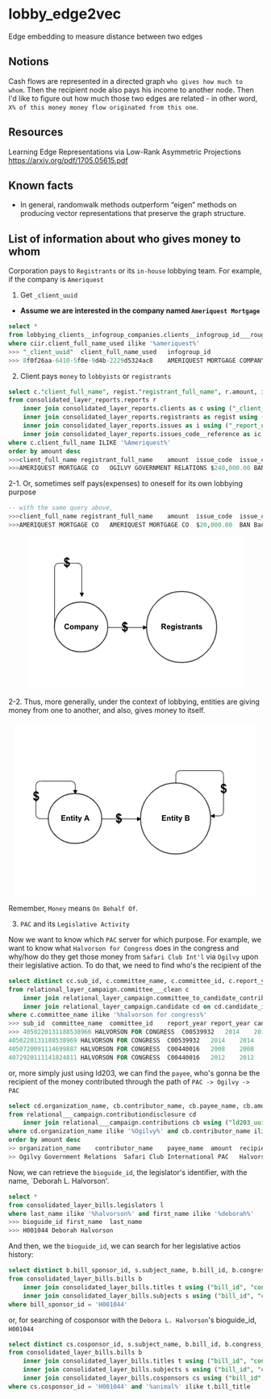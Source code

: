 # lobby_edge2vec
Edge embedding to measure distance between two edges 

## Notions
Cash flows are represented in a directed graph `who gives how much to whom`. Then the recipient node also pays his income to another node. Then I'd like to figure out how much those two edges are related - in other word, `X% of this money money flow originated from this one`. 

## Resources
Learning Edge Representations via Low-Rank Asymmetric
Projections https://arxiv.org/pdf/1705.05615.pdf

## Known facts
- In general, randomwalk methods outperform “eigen” methods on producing vector representations that preserve the graph structure.

## List of information about who gives money to whom

Corporation pays to `Registrants` or its `in-house` lobbying team.
For example, if the company is `Ameriquest` 

1. Get `_client_uuid`
- **Assume we are interested in the company named `Ameriquest Mortgage`**

```sql
select *
from lobbying_clients__infogroup_companies.clients__infogroup_id___rough ciir 
where ciir.client_full_name_used ilike '%ameriquest%'
>>> "_client_uuid"	client_full_name_used	infogroup_id
>>> 8f0f26aa-6410-5f0e-9d4b-2229d5324ac8	AMERIQUEST MORTGAGE COMPANY	424328982
```

2. Client pays `money` to `lobbyists` or `registrants`



```sql
select c."client_full_name", regist."registrant_full_name", r.amount, i.issue_code, ic.issue_code_description 
from consolidated_layer_reports.reports r 
	inner join consolidated_layer_reports.clients as c using ("_client_uuid" )
	inner join consolidated_layer_reports.registrants as regist using ("_registrant_uuid")
	inner join consolidated_layer_reports.issues as i using ("_report_uuid")
	inner join consolidated_layer_reports.issues_code__reference as ic using ("issue_code")
where c.client_full_name ILIKE '%Ameriquest%'
order by amount desc
>>>client_full_name	registrant_full_name	amount	issue_code	issue_code_description
>>>AMERIQUEST MORTGAGE CO	OGILVY GOVERNMENT RELATIONS	$240,000.00	BAN	Banking
```

2-1. Or, sometimes self pays(expenses) to oneself for its own lobbying purpose
```sql
-- with the same query above,
>>>client_full_name	registrant_full_name	amount	issue_code	issue_code_description
>>>AMERIQUEST MORTGAGE CO	AMERIQUEST MORTGAGE CO	$20,000.00	BAN	Banking
```
<p align="center"> <img src="Screen%20Shot%202020-05-08%20at%202.37.44%20AM.png"/> </p>

2-2. Thus, more generally, under the context of lobbying, entities are giving money from one to another, and also, gives money to itself. 

<p align="center"> <img src="Screen%20Shot%202020-05-08%20at%203.03.13%20AM.png"/> </p>

Remember, `Money` means `On Behalf Of`.

3. `PAC` and its `Legislative Activity`

Now we want to know which `PAC` server for which purpose. For example, we want to know what `Halvorson for Congress` does in the congress and why/how do they get those money from `Safari Club Int'l` via `Ogilvy` upon their legislative action. To do that, we need to find who's the recipient of the 

```sql
select distinct cc.sub_id, c.committee_name, c.committee_id, c.report_year, cc.report_year, cc.candidate_id, cd.candidate_name, cc.tran_amount
from relational_layer_campaign.committee___clean c
	inner join relational_layer_campaign.committee_to_candidate_contribution___clean cc on cc.committee_id = c.committee_id and cc.report_year = c.report_year
	inner join relational_layer_campaign.candidate cd on cd.candidate_id= c.candidate_id and cd.report_year = c.report_year 
where c.committee_name ilike '%halvorson for congress%'
>>> sub_id	committee_name	committee_id	report_year	report_year	candidate_id	candidate_name	tran_amount
>>> 4050220131188538966	HALVORSON FOR CONGRESS	C00539932	2014	2014	H8IL11113	HALVORSON, DEBORAH L	$1,000.00
4050220131188538969	HALVORSON FOR CONGRESS	C00539932	2014	2014	H8AZ01104	HALVORSON, DEBORAH L	$1,000.00
4050720091114699887	HALVORSON FOR CONGRESS	C00440016	2008	2008	H8LA04241	HALVORSON, DEBORAH 'DEBBIE'	$2,000.00
4072920111141824811	HALVORSON FOR CONGRESS	C00440016	2012	2012	H6NC08111	HALVORSON, DEBORAH	$2,500.00
```

or, more simply just using ld203, we can find the `payee`, who's gonna be the recipient of the money contributed through the path of `PAC -> Ogilvy -> PAC` 

```sql
select cd.organization_name, cb.contributor_name, cb.payee_name, cb.amount, cb.recipient_name 
from relational___campaign.contributiondisclosure cd
	inner join relational___campaign.contributions cb using ("ld203_uuid")
where cd.organization_name ilike '%Ogilvy%' and cb.contributor_name ilike '%Safari%' and cb.payee_name ilike '%halvorson%'
order by amount desc
>> organization_name	contributor_name	payee_name	amount	recipient_name
>> Ogilvy Government Relations	Safari Club International PAC	Halvorson For Congress	$5,000.00	Deborah L. Halvorson
```

Now, we can retrieve the `bioguide_id`, the legislator's identifier, with the name, `Deborah L. Halvorson'.

```sql
select *
from consolidated_layer_bills.legislators l 
where last_name ilike '%halvorson%' and first_name ilike '%deborah%'
>>> bioguide_id	first_name	last_name
>>> H001044	Deborah	Halvorson
```

And then, we the `bioguide_id`, we can search for her legislative actios history:
```sql
select distinct b.bill_sponsor_id, s.subject_name, b.bill_id, b.congress_session, t.bill_title, b.bill_summary, b.bill_introduced_datetime, b.bill_date_updated
from consolidated_layer_bills.bills b
	inner join consolidated_layer_bills.titles t using ("bill_id", "congress_session")
	inner join consolidated_layer_bills.subjects s using ("bill_id", "congress_session")
where bill_sponsor_id = 'H001044'
```

or, for searching of cosponsor with the `Debora L. Halvorson`'s bioguide_id, `H001044`

```sql
select distinct cs.cosponsor_id, s.subject_name, b.bill_id, b.congress_session, t.bill_title, b.bill_introduced_datetime, b.bill_date_updated
from consolidated_layer_bills.bills b
	inner join consolidated_layer_bills.titles t using ("bill_id", "congress_session") --b.bill_id = t.bill_id and b.congress_session =t.congress_session 
	inner join consolidated_layer_bills.subjects s using ("bill_id", "congress_session")
	inner join consolidated_layer_bills.cosponsors cs using ("bill_id", "congress_session")
where cs.cosponsor_id = 'H001044' and '%animal%' ilike t.bill_title 
```

